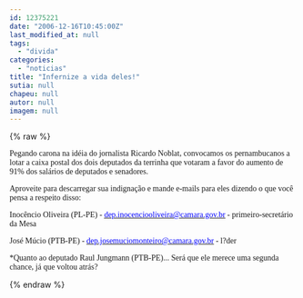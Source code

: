 ```yaml
---
id: 12375221
date: "2006-12-16T10:45:00Z"
last_modified_at: null
tags:
  - "divida"
categories:
  - "noticias"
title: "Infernize a vida deles!"
sutia: null
chapeu: null
autor: null
imagem: null
---
```

{% raw %}
<p><P><FONT face=Verdana>Pegando carona na idéia do jornalista Ricardo&nbsp;Noblat, convocamos os pernambucanos a lotar a caixa postal dos dois deputados&nbsp;da terrinha que votaram a favor do aumento de 91% dos salários de deputados e senadores. </FONT></P></p>
<p><P><FONT face=Verdana>Aproveite para descarregar sua indignação&nbsp;e mande e-mails para eles dizendo o que você pensa a respeito disso:</FONT></P></p>
<p><P><FONT face=Verdana>Inocêncio Oliveira (PL-PE) - </FONT><A href=\"mailto:dep.inocenciooliveira@camara.gov.br\"><U><FONT color=#0000ff><FONT face=Verdana>dep.inocenciooliveira@camara.gov.br</FONT></U></FONT></A><FONT face=Verdana> - primeiro-secretário da Mesa</FONT></P></p>
<p><P><FONT face=Verdana>José Múcio (PTB-PE) - </FONT><A href=\"mailto:dep.josemuciomonteiro@camara.gov.br\"><U><FONT color=#0000ff><FONT face=Verdana>dep.josemuciomonteiro@camara.gov.br</FONT></U></FONT></A><FONT face=Verdana> - l?der</FONT></P></p>
<p><P><FONT face=Verdana>*Quanto ao deputado Raul Jungmann (PTB-PE)... Será que ele&nbsp;merece uma segunda chance, já que voltou atrás?</FONT></P> </p>
{% endraw %}